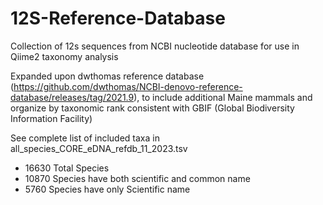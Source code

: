 # 12S-Reference-Database

Collection of 12s sequences from NCBI nucleotide database for use in Qiime2 taxonomy analysis

Expanded upon dwthomas reference database (https://github.com/dwthomas/NCBI-denovo-reference-database/releases/tag/2021.9), to include additional Maine mammals and organize by taxonomic rank consistent with GBIF (Global Biodiversity Information Facility)

See complete list of included taxa in all_species_CORE_eDNA_refdb_11_2023.tsv

<ul>
  <li>16630 Total Species</li>
  <li>10870 Species have both scientific and common name</li>
  <li>5760 Species have only Scientific name</li>
</ul>


